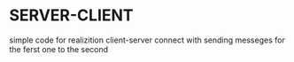# SERVER-CLIENT

simple code for realizition client-server connect
with sending messeges for the ferst one to the second 
